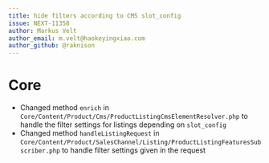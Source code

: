 ```yaml
---
title: hide filters according to CMS slot_config
issue: NEXT-11358
author: Markus Velt
author_email: m.velt@haokeyingxiao.com 
author_github: @raknison
---
```

# Core
* Changed method `enrich` in `Core/Content/Product/Cms/ProductListingCmsElementResolver.php` to handle the filter
  settings for listings depending on `slot_config`
* Changed method `handleListingRequest`
  in `Core/Content/Product/SalesChannel/Listing/ProductListingFeaturesSubscriber.php` to handle filter settings given in
  the request
